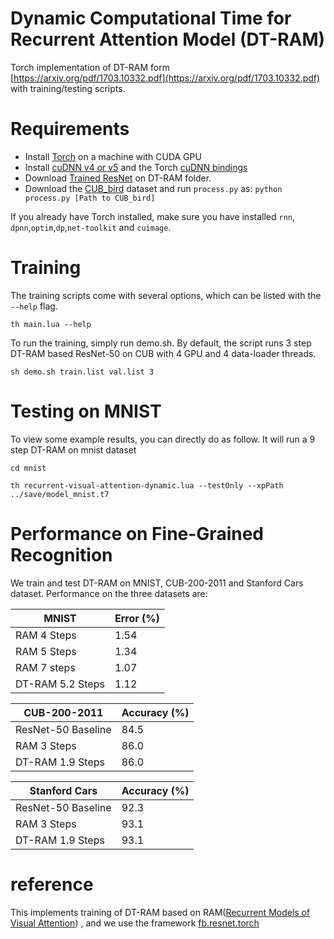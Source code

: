 # Dynamic Computational Time for Recurrent Attention Model (DT-RAM)
Torch implementation of DT-RAM form [https://arxiv.org/pdf/1703.10332.pdf](https://arxiv.org/pdf/1703.10332.pdf)  with training/testing scripts.

# Requirements

* Install [Torch](http://torch.ch/docs/getting-started.html) on a machine with CUDA GPU
* Install [cuDNN v4 or v5](https://developer.nvidia.com/cudnn) and the Torch [cuDNN bindings](https://github.com/soumith/cudnn.torch/tree/R4)
* Download [Trained ResNet](https://github.com/facebook/fb.resnet.torch/tree/master/pretrained) on DT-RAM folder.
* Download the [CUB_bird](http://www.vision.caltech.edu/visipedia/CUB-200.html) dataset and run `process.py` as:
`python process.py [Path to CUB_bird]` 

If you already have Torch installed, make sure you have installed `rnn`, `dpnn`,`optim`,`dp`,`net-toolkit` and `cuimage`.

# Training

The training scripts come with several options, which can be listed with the `--help` flag.

`th main.lua --help`

To run the training, simply run demo.sh. By default, the script runs 3 step DT-RAM based ResNet-50 on CUB with 4 GPU and 4 data-loader threads.

`sh demo.sh train.list val.list 3`

# Testing on MNIST

To view some example results, you can directly do as follow. It will run a 9 step DT-RAM on mnist dataset

`cd mnist`

`th recurrent-visual-attention-dynamic.lua --testOnly --xpPath ../save/model_mnist.t7`

# Performance on Fine-Grained Recognition
We train and test DT-RAM on MNIST, CUB-200-2011 and Stanford Cars dataset. Performance on the three datasets are:

| MNIST         | Error (%)   |
| ------------- | ----------- |
| RAM 4 Steps   | 1.54 |
| RAM 5 Steps   | 1.34 |
| RAM 7 steps   | 1.07 |
| DT-RAM 5.2 Steps | 1.12 |

| CUB-200-2011       | Accuracy (%) |
| ------------- | ----------- |
| ResNet-50 Baseline     | 84.5 |
| RAM 3 Steps     | 86.0 |
| DT-RAM 1.9 Steps | 86.0 |

| Stanford Cars       | Accuracy (%) |
| ------------- | ----------- |
| ResNet-50 Baseline     | 92.3 |
| RAM 3 Steps     | 93.1 |
| DT-RAM 1.9 Steps | 93.1 |

# reference
This implements training of DT-RAM based on RAM([Recurrent Models of Visual Attention](https://arxiv.org/pdf/1406.6247.pdf))
,
and we use the framework [fb.resnet.torch](https://github.com/facebook/fb.resnet.torch)

